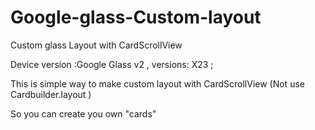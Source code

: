 # Google-glass-Custom-layout
Custom glass Layout with CardScrollView

Device version :Google Glass v2 , versions: X23 ; 

This is simple way to make custom layout with CardScrollView (Not use Cardbuilder.layout )

So you can create you own "cards"
